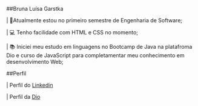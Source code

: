 ##Bruna Luísa Garstka

| 📓Atualmente estou no primeiro semestre de Engenharia de Software;

| 💻 Tenho facilidade com HTML e CSS no momento;

| 📚 Iniciei meu estudo em linguagens  no Bootcamp de Java na platafroma Dio e curso de JavaScript para completamentar meu conhecimento em desenvolvimento Web;

##Perfil 

| Perfil do [Linkedin](https://www.linkedin.com/in/bruna-lu%C3%ADsa-garstka-4666752b6?utm_source=share&utm_campaign=share_via&utm_content=profile&utm_medium=android_app)

| Perfil da [Dio](https://www.dio.me/users/bruna_luisa_garstkas2)
